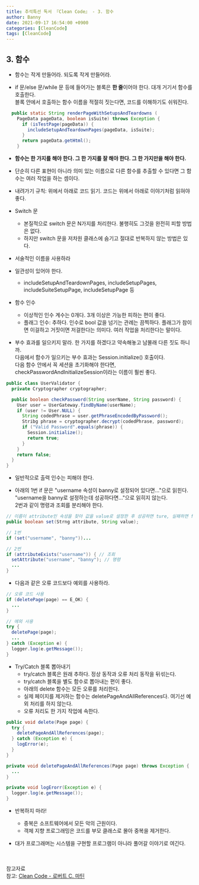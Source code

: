 ```yaml
---
title: 추석특선 독서 『Clean Code』 - 3. 함수
author: Banny
date: 2021-09-17 16:54:00 +0900
categories: [CleanCode]
tags: [CleanCode]
---
```


## 3. 함수

- 함수는 작게 만들어라. 되도록 작게 만들어라.

- if 문/else 문/while 문 등에 들어가는 블록은 <strong>한 줄</strong>이어야 한다. 대개 거기서 함수를 호출한다.<br>
  블록 안에서 호출하는 함수 이름을 적절히 짓는다면, 코드를 이해하기도 쉬워진다.

```java
  public static String renderPageWithSetupsAndTeardowns (
    PageData pageData, boolean isSuite) throws Exception {
      if (isTestPage(pageData)) {
        includeSetupAndTeardownPages(pageData, isSuite);
      }
      return pageData.getHtml();
    }
```

- <strong>함수는 한 가지를 해야 한다. 그 한 가지를 잘 해야 한다. 그 한 가지만을 해야 한다.</strong>

- 단순히 다른 표현이 아니라 의미 있는 이름으로 다른 함수를 추출할 수 있다면 그 함수는 여러 작업을 하는 셈이다.

- 내려가기 규칙: 위에서 아래로 코드 읽기. 코드는 위에서 아래로 이야기처럼 읽혀야 좋다.

- Switch 문

  - 본질적으로 switch 문은 N가지를 처리한다. 불행히도 그것을 완전히 피할 방법은 없다.
  - 하지만 switch 문을 저차원 클래스에 숨기고 절대로 반복하지 않는 방법은 있다.

- 서술적인 이름을 사용하라

- 일관성이 있어야 한다.

  - includeSetupAndTeardownPages, includeSetupPages, includeSuiteSetupPage, includeSetupPage 등

- 함수 인수

  - 이상적인 인수 계수는 0개다. 3개 이상은 가능한 피하는 편이 좋다.
  - 플래그 인수: 추하다. 인수로 bool 값을 넘기는 관례는 끔찍하다. 플래그가 참이면 이걸하고 거짓이면 저걸한다는 의미다. 여러 작업을 처리한다는 말이다.

- 부수 효과를 일으키지 말라. 한 가지를 하겠다고 약속해놓고 남몰래 다른 짓도 하니까.<br>
  다음에서 함수가 일으키는 부수 효과는 Session.initialize() 호출이다.<br>
  다음 함수 안에서 꼭 세션을 초기화해야 한다면, checkPasswordAndInitializeSession이라는 이름이 훨씬 좋다.

```java
public class UserValidator {
  private Cryptographer cryptographer;

  public boolean checkPassword(String userName, String password) {
    User user = UserGateway.findByName(userName);
    if (user != User.NULL) {
      String codedPhrase = user.getPhraseEncodedByPassword();
      Stribg phrase = cryptographer.decrypt(codedPhrase, password);
      if ("Valid Password".equals(phrase)) {
        Session.initialize();
        return true;
      }
    }
    return false;
  }
}
```

- 일반적으로 출력 인수는 피해야 한다.

- 아래의 1번 if 문은 "username 속성이 banny로 설정되어 있다면..."으로 읽힌다.<br>
  "username을 banny로 설정하는데 성공하다면..."으로 읽히지 않는다.<br>
  2번과 같이 명령과 조회를 분리해야 한다.

```java
// 이름이 attribute인 속성을 찾아 값을 value로 설정한 후 성공하면 ture, 실패하면 false를 리턴
public boolean set(Strng attribute, String value);

// 1번
if (set("username", "banny"))...

// 2번
if (attributeExists("username")) { // 조회
  setAttribute("username", "banny"); // 명령
  ...
}
```

- 다음과 같은 오류 코드보다 예외를 사용하라.

```java
// 오류 코드 사용
if (deletePage(page) == E_OK) {
  ...
}

// 에외 사용
try {
  deletePage(page);
  ...
} catch (Exception e) {
  logger.log(e.getMessage());
}
```

- Try/Catch 블록 뽑아내기
  - try/catch 블록은 원래 추하다. 정상 동작과 오류 처리 동작을 뒤섞는다.
  - try/catch 블록을 별도 함수로 뽑아내는 편이 좋다.
  - 아래의 delete 함수는 모든 오류를 처리한다.
  - 실제 페이지를 제거하는 함수는 deletePageAndAllReferences다. 여기선 예외 처리를 하지 않는다.
  - 오류 처리도 한 가지 작업에 속한다.

```java
public void delete(Page page) {
  try {
    deletePageAndAllReferences(page);
  } catch (Exception e) {
    logError(e);
  }
}

private void deletePageAndAllReferences(Page page) throws Exception {
  ...
}

private void logErorr(Exception e) {
  logger.log(e.getMessage());
}
```

- 반복하지 마라!

  - 중복은 소프트웨어에서 모든 악의 근원이다.
  - 객체 지향 프로그래밍은 코드를 부모 클래스로 몰아 중복을 제거한다.

- 대가 프로그래머는 시스템을 구현할 프로그램이 아니라 풀어갈 이야기로 여긴다.

<br>
<br>
참고자료<br>
참고: <a href="http://www.yes24.com/Product/Goods/59626179">Clean Code - 로버트 C. 마틴</a>
